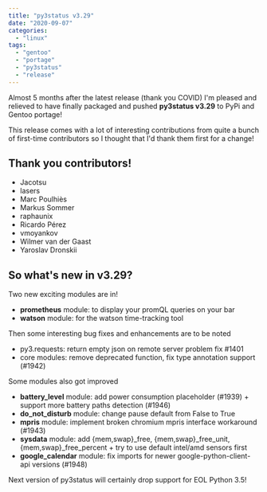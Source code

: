 ```yaml
---
title: "py3status v3.29"
date: "2020-09-07"
categories: 
  - "linux"
tags: 
  - "gentoo"
  - "portage"
  - "py3status"
  - "release"
---
```


Almost 5 months after the latest release (thank you COVID) I'm pleased and relieved to have finally packaged and pushed **py3status v3.29** to PyPi and Gentoo portage!

This release comes with a lot of interesting contributions from quite a bunch of first-time contributors so I thought that I'd thank them first for a change!

## Thank you contributors!

- Jacotsu
- lasers
- Marc Poulhiès
- Markus Sommer
- raphaunix
- Ricardo Pérez
- vmoyankov
- Wilmer van der Gaast
- Yaroslav Dronskii

## So what's new in v3.29?

Two new exciting modules are in!

- **prometheus** module: to display your promQL queries on your bar
- **watson** module: for the watson time-tracking tool

Then some interesting bug fixes and enhancements are to be noted

- py3.requests: return empty json on remote server problem fix #1401
- core modules: remove deprecated function, fix type annotation support (#1942)

Some modules also got improved

- **battery_level** module: add power consumption placeholder (#1939) + support more battery paths detection (#1946)
- **do_not_disturb** module: change pause default from False to True
- **mpris** module: implement broken chromium mpris interface workaround (#1943)
- **sysdata** module: add {mem,swap}_free, {mem,swap}_free_unit, {mem,swap}_free_percent + try to use default intel/amd sensors first
- **google_calendar** module: fix imports for newer google-python-client-api versions (#1948)

Next version of py3status will certainly drop support for EOL Python 3.5!
